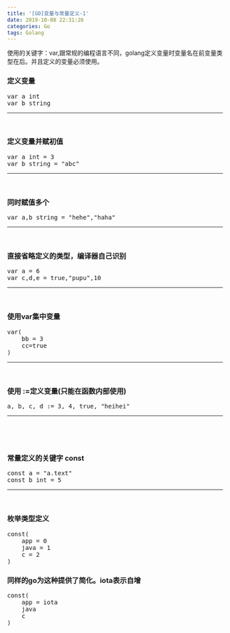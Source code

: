 ```yaml
---
title: '[GO]变量与常量定义-1'
date: 2019-10-08 22:31:26
categories: Go
tags: Golang
---
```


使用的关键字：var,跟常规的编程语言不同，golang定义变量时变量名在前变量类型在后。<!--more-->并且定义的变量必须使用。
<h3>定义变量</h3>
<pre class="lang:go decode:true">var a int
var b string</pre>

<hr />

&nbsp;
<h3>定义变量并赋初值</h3>
<pre class="lang:go decode:true">var a int = 3
var b string = "abc"</pre>

<hr />

&nbsp;
<h3>同时赋值多个</h3>
<pre class="lang:go decode:true">var a,b string = "hehe","haha"
</pre>

<hr />

&nbsp;
<h3>直接省略定义的类型，编译器自己识别</h3>
<pre class="lang:go decode:true">var a = 6
var c,d,e = true,"pupu",10</pre>

<hr />

&nbsp;
<h3>使用var集中变量</h3>
<pre class="lang:go decode:true">var(
	bb = 3
	cc=true
)</pre>

<hr />

&nbsp;
<h3>使用 :=定义变量(只能在函数内部使用)</h3>
<pre class="lang:go decode:true ">a, b, c, d := 3, 4, true, "heihei"</pre>

<hr />

&nbsp;

&nbsp;
<h3>常量定义的关键字 const</h3>
<pre class="lang:default decode:true ">const a = "a.text"
const b int = 5</pre>

<hr />

&nbsp;
<h3>枚举类型定义</h3>
<pre class="lang:default decode:true">const(
	app = 0
	java = 1
	c = 2
)</pre>
<h3>同样的go为这种提供了简化。iota表示自增</h3>
<pre class="lang:default decode:true ">const(
	app = iota
	java
	c
)</pre>
&nbsp;
